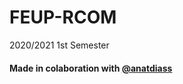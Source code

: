 # FEUP-RCOM
2020/2021 1st Semester

#### Made in colaboration with <a href="github.com/anatdiass">@anatdiass</a>
